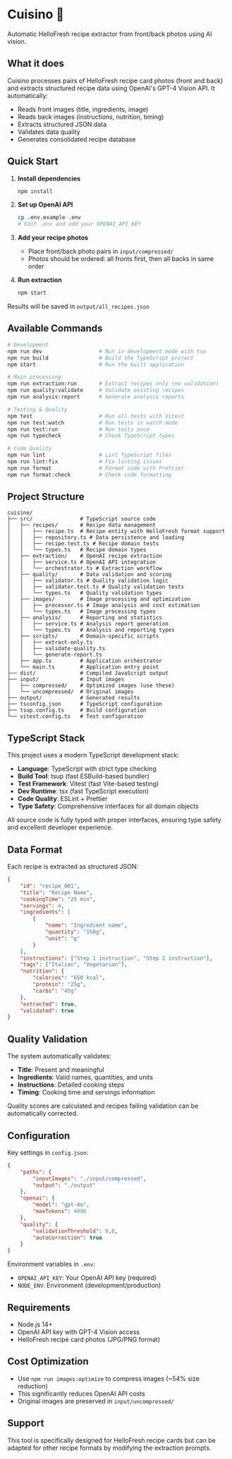 # Cuisino 🍳

Automatic HelloFresh recipe extractor from front/back photos using AI vision.

## What it does

Cuisino processes pairs of HelloFresh recipe card photos (front and back) and extracts structured recipe data using OpenAI's GPT-4 Vision API. It automatically:

- Reads front images (title, ingredients, image)
- Reads back images (instructions, nutrition, timing)
- Extracts structured JSON data
- Validates data quality
- Generates consolidated recipe database

## Quick Start

1. **Install dependencies**

    ```bash
    npm install
    ```

2. **Set up OpenAI API**

    ```bash
    cp .env.example .env
    # Edit .env and add your OPENAI_API_KEY
    ```

3. **Add your recipe photos**

    - Place front/back photo pairs in `input/compressed/`
    - Photos should be ordered: all fronts first, then all backs in same order

4. **Run extraction**
    ```bash
    npm start
    ```

Results will be saved in `output/all_recipes.json`

## Available Commands

```bash
# Development
npm run dev                  # Run in development mode with tsx
npm run build                # Build the TypeScript project
npm start                    # Run the built application

# Main processing
npm run extraction:run       # Extract recipes only (no validation)
npm run quality:validate     # Validate existing recipes
npm run analysis:report      # Generate analysis reports

# Testing & Quality
npm test                     # Run all tests with Vitest
npm run test:watch           # Run tests in watch mode
npm run test:run             # Run tests once
npm run typecheck            # Check TypeScript types

# Code Quality
npm run lint                 # Lint TypeScript files
npm run lint:fix             # Fix linting issues
npm run format               # Format code with Prettier
npm run format:check         # Check code formatting
```

## Project Structure

```
cuisino/
├── src/               # TypeScript source code
│   ├── recipes/       # Recipe data management
│   │   ├── recipe.ts  # Recipe entity with HelloFresh format support
│   │   ├── repository.ts # Data persistence and loading
│   │   ├── recipe.test.ts # Recipe domain tests
│   │   └── types.ts   # Recipe domain types
│   ├── extraction/    # OpenAI recipe extraction
│   │   ├── service.ts # OpenAI API integration
│   │   └── orchestrator.ts # Extraction workflow
│   ├── quality/       # Data validation and scoring
│   │   ├── validator.ts # Quality validation logic
│   │   ├── validator.test.ts # Quality validation tests
│   │   └── types.ts   # Quality validation types
│   ├── images/        # Image processing and optimization
│   │   ├── processor.ts # Image analysis and cost estimation
│   │   └── types.ts   # Image processing types
│   ├── analysis/      # Reporting and statistics
│   │   ├── service.ts # Analysis report generation
│   │   └── types.ts   # Analysis and reporting types
│   ├── scripts/       # Domain-specific scripts
│   │   ├── extract-only.ts
│   │   ├── validate-quality.ts
│   │   └── generate-report.ts
│   ├── app.ts         # Application orchestrator
│   └── main.ts        # Application entry point
├── dist/              # Compiled JavaScript output
├── input/             # Input images
│   ├── compressed/    # Optimized images (use these)
│   └── uncompressed/  # Original images
├── output/            # Generated results
├── tsconfig.json      # TypeScript configuration
├── tsup.config.ts     # Build configuration
└── vitest.config.ts   # Test configuration
```

## TypeScript Stack

This project uses a modern TypeScript development stack:

- **Language**: TypeScript with strict type checking
- **Build Tool**: tsup (fast ESBuild-based bundler)
- **Test Framework**: Vitest (fast Vite-based testing)
- **Dev Runtime**: tsx (fast TypeScript execution)
- **Code Quality**: ESLint + Prettier
- **Type Safety**: Comprehensive interfaces for all domain objects

All source code is fully typed with proper interfaces, ensuring type safety and excellent developer experience.

## Data Format

Each recipe is extracted as structured JSON:

```json
{
    "id": "recipe_001",
    "title": "Recipe Name",
    "cookingTime": "25 min",
    "servings": 4,
    "ingredients": [
        {
            "name": "Ingredient name",
            "quantity": "150g",
            "unit": "g"
        }
    ],
    "instructions": ["Step 1 instruction", "Step 2 instruction"],
    "tags": ["Italian", "Vegetarian"],
    "nutrition": {
        "calories": "650 kcal",
        "protein": "25g",
        "carbs": "45g"
    },
    "extracted": true,
    "validated": true
}
```

## Quality Validation

The system automatically validates:

- **Title**: Present and meaningful
- **Ingredients**: Valid names, quantities, and units
- **Instructions**: Detailed cooking steps
- **Timing**: Cooking time and servings information

Quality scores are calculated and recipes failing validation can be automatically corrected.

## Configuration

Key settings in `config.json`:

```json
{
    "paths": {
        "inputImages": "./input/compressed",
        "output": "./output"
    },
    "openai": {
        "model": "gpt-4o",
        "maxTokens": 4096
    },
    "quality": {
        "validationThreshold": 0.8,
        "autoCorrection": true
    }
}
```

Environment variables in `.env`:

- `OPENAI_API_KEY`: Your OpenAI API key (required)
- `NODE_ENV`: Environment (development/production)

## Requirements

- Node.js 14+
- OpenAI API key with GPT-4 Vision access
- HelloFresh recipe card photos (JPG/PNG format)

## Cost Optimization

- Use `npm run images:optimize` to compress images (~54% size reduction)
- This significantly reduces OpenAI API costs
- Original images are preserved in `input/uncompressed/`

## Support

This tool is specifically designed for HelloFresh recipe cards but can be adapted for other recipe formats by modifying the extraction prompts.

